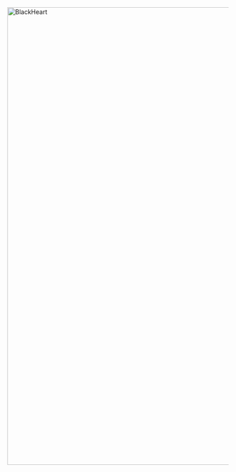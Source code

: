 
<img width="1041" alt="BlackHeart" src="https://github.com/user-attachments/assets/0c1f6fdc-267a-48e4-bf1d-6ec47dc7be7b" />
